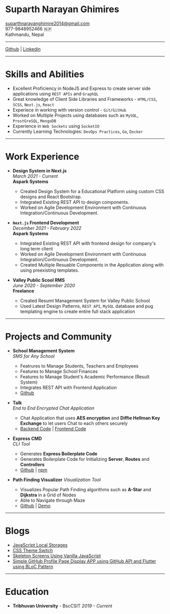 # Suparth Narayan Ghimires

[suparthnarayanghimire2014@gmail.com](mailto:suparthnarayanghimire2014@gmail.com)
<br>
977-9848952466 🇳🇵
<br>
Kathmandu, Nepal

---

[Github](https://github.com/suparthghimire) | [Linkedin](https://www.linkedin.com/in/suparth/)

---

# Skills and Abilities

- Excellent Proficiency in NodeJS and Express to create server side applications using `REST APIs` and `GraphQL`
- Great knowledge of Client Side Libraries and Frameworks - `HTML/CSS`, `SCSS`, `Next.js`, `React`
- Experiece in working with version control - `Git/GitHub`
- Worked on Multiple Projects using databases such as `MySQL`, `ProstGreSQL`, `MongoDB`
- Experience in `Web Sockets` using `SocketIO`
- Currently Learning Technologies: `DevOps Practices`, `Go`, `Docker`

---

# Work Experience

- **Design System in Next.js**
  <br>
  _March 2021 - Current_
  <br>
  **Aspark Systems**
  - Created Design System for a Educational Platform using custom CSS designs and React Bootstrap.
  - Integrated Existing REST API to design components.
  - Worked on Agile Development Environment with Continuous Integration/Continuous Development.
- **`Next.js` Frontend Development**
  <br>
  _December 2021 - February 2022_
  <br>
  **Aspark Systems**

  - Integrated Existing REST API with frontend design for company's long term client
  - Worked on Agile Development Environment with Continuous Integration/Continuous Development.
  - Created Multiple Resuable Components in the Application along with using preexisting templates.

- **Valley Public Scool RMS**
  <br>
  _June 2020 - September 2020_
  <br>
  **Freelance**
  - Created Resumt Management System for Valley Public School
  - Used Latest Design Patterns, `REST API`, `MySQL` database and pug templating engine to create entire full stack application

---

# Projects and Community

- **School Management System**
  <br>
  _SMS for Any School_

  - Featrures to Manage Students, Teachers and Employees
  - Features to Manage School Finances
  - Features to Manage Student's Academic Performance (Result System)
  - Integrates REST API with Frontend Application
  - [Github](https://github.com/suparthghimire/Chatur_Bhujeshwor_School_Backend)

- **Talk**
  <br>
  _End to End Encrypted Chat Application_
  - Chat Application that uses **AES encryption** and **Diffie Hellman Key Exchange** to let users Chat to each others securely
  - [Backend Code](https://github.com/suparthghimire/talk-e2e-chat-backend) | [Frontend Code](https://github.com/suparthghimire/talk-e2e-chat-backend)
- **Express CMD**
  <br>
  _CLI Tool_
  - Generates **Express Boilerplate Code**
  - Generates Boilerplate Code for Initializing **Server**, **Routes** and **Controllers**
  - [Github](https://github.com/suparthghimire/express-cmd) | [npm](https://www.npmjs.com/package/express-cmd)
- **Path Finding Visualizer**
  _Visualization Tool_
  - Visualizes Popular Path Finding algorithms such as **A-Star** and **Dijkstra** in a Grid of Nodes
  - Able to Navigate through Maze
  - [Github](https://github.com/suparthghimire/Path-Finding-Visualizer) | [Demo](https://suparth-a-star-visualizer.netlify.app/)

---

# Blogs

- [JavaScript Local Storages](https://suparthnarayanghimire.com.np/use-local-storages-instead-of-databases-96ef48991c68)
- [CSS Theme Switch](https://suparthnarayanghimire.com.np/make-your-project-feel-the-night-5a00ff2270af?guid=none&deviceId=fa76da31-73c2-447e-92b8-5cc72a1e816d)
- [Skeleton Screens Using Vanilla JavaScript](https://suparthnarayanghimire.com.np/skeleton-screens-in-plain-javascript-88bce254b0ab)
- [Simple GitHub Profile Page Display APP using GitHub API and Flutter using BLoC Pattern](https://medium.com/@suparthnarayanghimire2014/simple-github-profile-page-display-app-using-github-api-and-flutter-using-bloc-pattern-62513f1cfbcb)

---

# Education

- **Tribhuvan University** - BscCSIT _2019 - Current_
